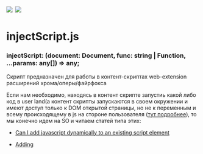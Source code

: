 # <img src="https://img.shields.io/npm/v/gonzazoid.injectscript.js.svg"></img> <img src="https://img.shields.io/badge/strongly%20typed-npm-blue.svg"></img>

# injectScript.js
### injectScript: (document: Document, func: string | Function, ...params: any[]) => any;
Скрипт предназначен для работы в контент-скриптах web-extension расширений хрома/оперы/файрфокса

Если нам необходимо, находясь в контент скрипте запустиь какой либо код в user land(а контент скрипты запускаются в своем окружении и имеют доступ только к DOM открытой страницы, но не к переменным и всему происходящему в js на стороне пользователя ([тут подробнее](https://developer.chrome.com/extensions/content_scripts)), то мы конечно идем на SO и читаем статей типа этих:
* [Can I add javascript dynamically to an existing script element](https://stackoverflow.com/questions/3619484/can-i-add-javascript-dynamically-to-an-existing-script-element)

* [Adding <script> element to the DOM and have the javascript run?](https://stackoverflow.com/questions/6432984/adding-script-element-to-the-dom-and-have-the-javascript-run)

* [document.createElement(“script”) synchronously](https://stackoverflow.com/questions/3248384/document-createelementscript-synchronously)

После, грязно выругавшись пишем свою либу, в котору можно передавать требуемую функцию (или ее исходник) и параметры, получать на выходе результат, а если в ходе исполнения произошла ошибка - перехватывать ее с возможностью покопаться в дальнейшем в стеке.
Делаем мы ее естественно на промисах, причем неважно что будет возвращать передаваемая функция - на выходе мы получим разрезолвленный результат. Естественно после исполнения мы удаляем созданный тег скрипт - мы же чистоплотные программисты, are we?
Ну и после всего этого публикуем написанный модуль что бы им могли воспользоваться все страждующие. 

Usage (typescript, add this to content script of your extension, так же можно использовать при внедрении кода во фрейм):
```
import {injectScript} from 'gonzazoid.injectscript.js';

const payload = function(some_param: string){
    return some_param.split('.');
}

const res = injectScript(document, payload, 'some.test.string');
console.log(res); // ['some', 'test', 'string']
```

или узнать значение переменной (в контент скрипте переменные user space не доступны):
например узнать версию Jquery:
```
declare var $: any;

import {injectScript} from 'gonzazoid.injectscript.js';

const checker = function(){
    return $.fn.jquery;
}

injectScript(document, checker)
    .then((version:string)=>{

    });

```
или узнать версию Jquery правильно:

```
declare var $: any;
declare var window: Window;

import {injectScript} from 'gonzazoid.injectscript.js';
import {checkOff} from 'gonzazoid.checkoff.js';
import {sprintf} from 'gonzazoid.sprintf.js';

const checker = function(){
    const checkOff = /%checkOffSource%/;

    return (checkOff as any)(window, {$: fn: {jquery:''}}) ? $.fn.jquery : null;
};

const src = sprintf(checker.toString(), {checkOffSource: checkOff.toString()});
const version = await injectScript(document, src);

```
Обратите внимание как мы передаем в user space свои модули - сериализуем их в строку. Не с каждым модулем это пройдет. Смотрите:

```
const a = function(){
    b();
}
const b = function(){

};

module.exports = a;

```

если мы приведем функцию импортированную из модуля к строке, то получим:
```
const a = function(){
    b();
}
```
создать из этой строки работоспособную функцию не получится - исходники функции b потеряны. Что бы избежать этого функция a должна быть описана следующим образом:

```
const a = function(){
    const b = function(){

    };

    b();
}

module.exports = a;
```
В этом случае можно привести ее к строке, передать в тег script и она нормально сработает в user land.
Мне например для этого модуля пришлось переписать функцию [serializeError](https://github.com/sindresorhus/serialize-error/blob/master/index.js) взятую с npm пакета [serialize-error](https://www.npmjs.com/package/serialize-error) именно по этой причине - одна из вспомогательных функций описывалась за пределами основной - при импортировании она естественно захватывалась, при сериализации - терялась.

Мы передаем первым параметром document - это сделано для того что бы иметь возможность работать с фреймами а не только с текущим доментом, также это снижает число неявно передаваемых параметров что делает функции ближе к ее математическому определению.
Описанной техникой можно и читать и писать во все, что есть в user land. Вообще можно сделать биндинг так что весь юзерленд будет отображаться в переменную контент скрипта (возможно я даже напишу такой модуль) А пока - чем богаты тем и рады :)
Enjoy!!!
